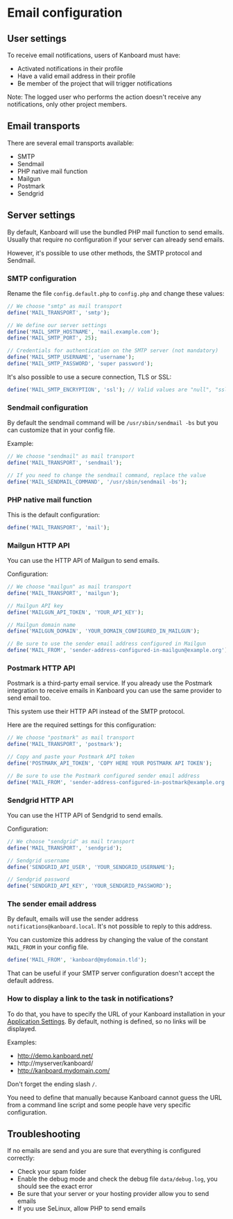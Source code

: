 Email configuration
===================

User settings
-------------

To receive email notifications, users of Kanboard must have:

- Activated notifications in their profile
- Have a valid email address in their profile
- Be member of the project that will trigger notifications

Note: The logged user who performs the action doesn't receive any notifications, only other project members.

Email transports
----------------

There are several email transports available:

- SMTP
- Sendmail
- PHP native mail function
- Mailgun
- Postmark
- Sendgrid

Server settings
---------------

By default, Kanboard will use the bundled PHP mail function to send emails.
Usually that require no configuration if your server can already send emails.

However, it's possible to use other methods, the SMTP protocol and Sendmail.

### SMTP configuration

Rename the file `config.default.php` to `config.php` and change these values:

```php
// We choose "smtp" as mail transport
define('MAIL_TRANSPORT', 'smtp');

// We define our server settings
define('MAIL_SMTP_HOSTNAME', 'mail.example.com');
define('MAIL_SMTP_PORT', 25);

// Credentials for authentication on the SMTP server (not mandatory)
define('MAIL_SMTP_USERNAME', 'username');
define('MAIL_SMTP_PASSWORD', 'super password');
```

It's also possible to use a secure connection, TLS or SSL:

```php
define('MAIL_SMTP_ENCRYPTION', 'ssl'); // Valid values are "null", "ssl" or "tls"
```

### Sendmail configuration

By default the sendmail command will be `/usr/sbin/sendmail -bs` but you can customize that in your config file.

Example:

```php
// We choose "sendmail" as mail transport
define('MAIL_TRANSPORT', 'sendmail');

// If you need to change the sendmail command, replace the value
define('MAIL_SENDMAIL_COMMAND', '/usr/sbin/sendmail -bs');
```

### PHP native mail function

This is the default configuration:

```php
define('MAIL_TRANSPORT', 'mail');
```

### Mailgun HTTP API

You can use the HTTP API of Mailgun to send emails.

Configuration:

```php
// We choose "mailgun" as mail transport
define('MAIL_TRANSPORT', 'mailgun');

// Mailgun API key
define('MAILGUN_API_TOKEN', 'YOUR_API_KEY');

// Mailgun domain name
define('MAILGUN_DOMAIN', 'YOUR_DOMAIN_CONFIGURED_IN_MAILGUN');

// Be sure to use the sender email address configured in Mailgun
define('MAIL_FROM', 'sender-address-configured-in-mailgun@example.org');
```

### Postmark HTTP API

Postmark is a third-party email service.
If you already use the Postmark integration to receive emails in Kanboard you can use the same provider to send email too.

This system use their HTTP API instead of the SMTP protocol.

Here are the required settings for this configuration:

```php
// We choose "postmark" as mail transport
define('MAIL_TRANSPORT', 'postmark');

// Copy and paste your Postmark API token
define('POSTMARK_API_TOKEN', 'COPY HERE YOUR POSTMARK API TOKEN');

// Be sure to use the Postmark configured sender email address
define('MAIL_FROM', 'sender-address-configured-in-postmark@example.org');
```

### Sendgrid HTTP API

You can use the HTTP API of Sendgrid to send emails.

Configuration:

```php
// We choose "sendgrid" as mail transport
define('MAIL_TRANSPORT', 'sendgrid');

// Sendgrid username
define('SENDGRID_API_USER', 'YOUR_SENDGRID_USERNAME');

// Sendgrid password
define('SENDGRID_API_KEY', 'YOUR_SENDGRID_PASSWORD');
```

### The sender email address

By default, emails will use the sender address `notifications@kanboard.local`.
It's not possible to reply to this address.

You can customize this address by changing the value of the constant `MAIL_FROM` in your config file.

```php
define('MAIL_FROM', 'kanboard@mydomain.tld');
```

That can be useful if your SMTP server configuration doesn't accept the default address.

### How to display a link to the task in notifications?

To do that, you have to specify the URL of your Kanboard installation in your [Application Settings](http://kanboard.net/documentation/application-configuration).
By default, nothing is defined, so no links will be displayed.

Examples:

- http://demo.kanboard.net/
- http://myserver/kanboard/
- http://kanboard.mydomain.com/

Don't forget the ending slash `/`.

You need to define that manually because Kanboard cannot guess the URL from a command line script and some people have very specific configuration.

Troubleshooting
---------------

If no emails are send and you are sure that everything is configured correctly:

- Check your spam folder
- Enable the debug mode and check the debug file `data/debug.log`, you should see the exact error
- Be sure that your server or your hosting provider allow you to send emails
- If you use SeLinux, allow PHP to send emails
